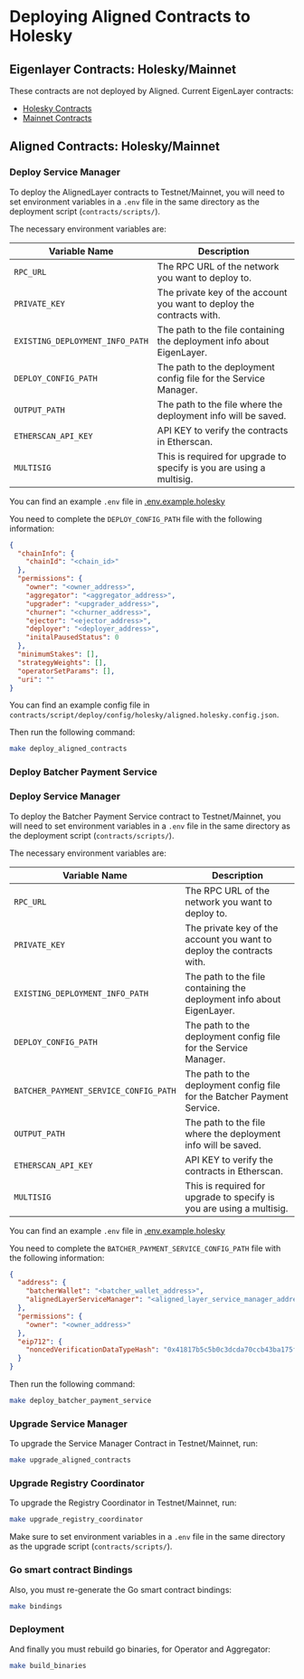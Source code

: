# Deploying Aligned Contracts to Holesky

## Eigenlayer Contracts: Holesky/Mainnet

These contracts are not deployed by Aligned. Current EigenLayer contracts:

- [Holesky Contracts](https://github.com/Layr-Labs/eigenlayer-contracts/blob/testnet-holesky/script/configs/holesky/Holesky_current_deployment.config.json)
- [Mainnet Contracts](https://github.com/Layr-Labs/eigenlayer-contracts/blob/mainnet/script/configs/mainnet/Mainnet_current_deployment.config.json)

## Aligned Contracts: Holesky/Mainnet

### Deploy Service Manager

To deploy the AlignedLayer contracts to Testnet/Mainnet, you will need to set environment variables in a `.env` file in the same
directory as the deployment script (`contracts/scripts/`).

The necessary environment variables are:

| Variable Name                         | Description                                                             |
|---------------------------------------|-------------------------------------------------------------------------|
| `RPC_URL`                             | The RPC URL of the network you want to deploy to.                       |
| `PRIVATE_KEY`                         | The private key of the account you want to deploy the contracts with.   |
| `EXISTING_DEPLOYMENT_INFO_PATH`       | The path to the file containing the deployment info about EigenLayer.   |
| `DEPLOY_CONFIG_PATH`                  | The path to the deployment config file for the Service Manager.         |
| `OUTPUT_PATH`                         | The path to the file where the deployment info will be saved.           |
| `ETHERSCAN_API_KEY`                   | API KEY to verify the contracts in Etherscan.                           |
| `MULTISIG`                            | This is required for upgrade to specify is you are using a multisig.    |

You can find an example `.env` file in [.env.example.holesky](../../contracts/scripts/.env.example.holesky)

You need to complete the `DEPLOY_CONFIG_PATH` file with the following information:

```json
{
  "chainInfo": {
    "chainId": "<chain_id>"
  },
  "permissions": {
    "owner": "<owner_address>",
    "aggregator": "<aggregator_address>",
    "upgrader": "<upgrader_address>",
    "churner": "<churner_address>",
    "ejector": "<ejector_address>",
    "deployer": "<deployer_address>",
    "initalPausedStatus": 0
  },
  "minimumStakes": [],
  "strategyWeights": [],
  "operatorSetParams": [],
  "uri": ""
}
```

You can find an example config file in `contracts/script/deploy/config/holesky/aligned.holesky.config.json`.

Then run the following command:

```bash
make deploy_aligned_contracts
```

### Deploy Batcher Payment Service

### Deploy Service Manager

To deploy the Batcher Payment Service contract to Testnet/Mainnet, you will need to set environment variables in a `.env` file in the same
directory as the deployment script (`contracts/scripts/`).

The necessary environment variables are:

| Variable Name                         | Description                                                             |
|---------------------------------------|-------------------------------------------------------------------------|
| `RPC_URL`                             | The RPC URL of the network you want to deploy to.                       |
| `PRIVATE_KEY`                         | The private key of the account you want to deploy the contracts with.   |
| `EXISTING_DEPLOYMENT_INFO_PATH`       | The path to the file containing the deployment info about EigenLayer.   |
| `DEPLOY_CONFIG_PATH`                  | The path to the deployment config file for the Service Manager.         |
| `BATCHER_PAYMENT_SERVICE_CONFIG_PATH` | The path to the deployment config file for the Batcher Payment Service. |
| `OUTPUT_PATH`                         | The path to the file where the deployment info will be saved.           |
| `ETHERSCAN_API_KEY`                   | API KEY to verify the contracts in Etherscan.                           |
| `MULTISIG`                            | This is required for upgrade to specify is you are using a multisig.    |

You can find an example `.env` file in [.env.example.holesky](../../contracts/scripts/.env.example.holesky)

You need to complete the `BATCHER_PAYMENT_SERVICE_CONFIG_PATH` file with the following information:

```json
{
  "address": {
    "batcherWallet": "<batcher_wallet_address>",
    "alignedLayerServiceManager": "<aligned_layer_service_manager_address>"
  },
  "permissions": {
    "owner": "<owner_address>"
  },
  "eip712": {
    "noncedVerificationDataTypeHash": "0x41817b5c5b0c3dcda70ccb43ba175fdcd7e586f9e0484422a2c6bba678fdf4a3"
  }
}
```

Then run the following command:

```bash
make deploy_batcher_payment_service
```

### Upgrade Service Manager

To upgrade the Service Manager Contract in Testnet/Mainnet, run:

```bash
make upgrade_aligned_contracts
```

### Upgrade Registry Coordinator

To upgrade the Registry Coordinator in Testnet/Mainnet, run:

```bash
make upgrade_registry_coordinator
```

Make sure to set environment variables in a `.env` file in the same directory as the upgrade
script (`contracts/scripts/`).

### Go smart contract Bindings

Also, you must re-generate the Go smart contract bindings:

```bash
make bindings
```

### Deployment

And finally you must rebuild go binaries, for Operator and Aggregator:

```bash
make build_binaries
```
